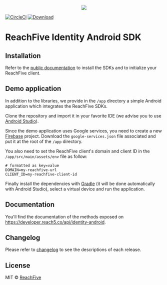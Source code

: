 <p align="center">
 <img src="https://www.reachfive.com/hs-fs/hubfs/Reachfive_April2019/Images/site-logo.png?width=700&height=192&name=site-logo.png"/>
</p>

[![CircleCI](https://circleci.com/gh/ReachFive/identity-android-sdk/tree/master.svg?style=svg)](https://circleci.com/gh/ReachFive/identity-android-sdk/tree/master)
[![Download](https://api.bintray.com/packages/reachfive/identity-sdk/sdk-core/images/download.svg?version=4.0.0) ](https://bintray.com/reachfive/identity-sdk/sdk-core/4.0.0/link)

# ReachFive Identity Android SDK

## Installation

Refer to the [public documentation](https://developer.reach5.co/guides/installation/android/) to install the SDKs and to initialize your ReachFive client.

## Demo application

In addition to the libraries, we provide in the `/app` directory a simple Android application which integrates the ReachFive SDKs.

Clone the repository and import it in your favorite IDE (we advise you to use [Android Studio](https://developer.android.com/studio)).

Since the demo application uses Google services, you need to create a new [Firebase](https://firebase.google.com/) project.
Download the `google-services.json` file associated and put it at the root of the `/app` directory.

You also need to set the ReachFive client's domain and client ID in the `/app/src/main/assets/env` file as follow:

```
# formatted as key=value
DOMAIN=my-reachfive-url
CLIENT_ID=my-reachfive-client-id
```

Finally install the dependencies with [Gradle](https://gradle.org/) (it will be done automatically with Android Studio), select a virtual device and run the application.

## Documentation

You'll find the documentation of the methods exposed on https://developer.reach5.co/api/identity-android.

## Changelog

Please refer to [changelog](CHANGELOG.md) to see the descriptions of each release.

## License

MIT © [ReachFive](https://reachfive.co/)
